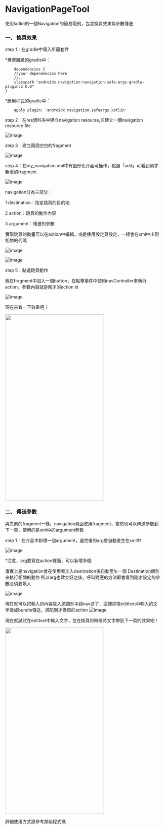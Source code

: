 # NavigationPageTool
使用kotlin的一個Navigation的簡易範例，包含換頁效果與參數傳送

### 一、 換頁效果

step 1：在gradle中導入所需套件

*專案層級的gradle中：

        dependencies {
        //your dependencies here
        //...
        classpath "androidx.navigation:navigation-safe-args-gradle-plugin:2.0.0"
    }

    
*應用程式的gradle中：

        apply plugin: 'androidx.navigation.safeargs.kotlin'



step 2：在res資料夾中建立navigation resourse,並建立一個navigation resource file

![image](https://github.com/LucaLin/NavigationPageTool/blob/main/screenshots/3.PNG)


step 3：建立兩個空白的fragment

![image](https://github.com/LucaLin/NavigationPageTool/blob/main/screenshots/5.PNG)

step 4：在my_navigation.xml中有圖形化介面可操作，點選「add」可看到剛才新增的fragment

![image](https://github.com/LucaLin/NavigationPageTool/blob/main/screenshots/6.PNG)

navigation分為三部分：

1 destination：指定跳頁的目的地

2 action：跳頁的動作內容

3 argument：傳送的參數

實現跳頁的動畫可以在action中編輯，或是使用設定頁設定，一樣會在xml中出現相關的代碼

![image](https://github.com/LucaLin/NavigationPageTool/blob/main/screenshots/7.PNG)


![image](https://github.com/LucaLin/NavigationPageTool/blob/main/screenshots/8.PNG)

step 5：點選跳頁動作

我在fragment中加入一個button，在點擊事件中使用navController來執行action，參數內容就是剛才的action id

![image](https://github.com/LucaLin/NavigationPageTool/blob/main/screenshots/9.PNG)

現在來看一下效果吧！

<img src="https://github.com/LucaLin/NavigationPageTool/blob/main/screenshots/1.gif" width="320" height="600"/>


### 二、 傳送參數

與先前的fragment一樣，navigation頁面使用fragment，當然也可以傳送參數到下一頁，使用的是xml中的argument參數

step 1：在介面中新增一個argument，選完後的arg會自動產生在xml中

![image](https://github.com/LucaLin/NavigationPageTool/blob/main/screenshots/10.PNG)

*注意，arg要寫在action裡面，可以新增多個

事實上是navigation會在使用者加入destination後自動產生一個 <your classname>Destination類別來執行相關的動作
所以arg也建立好之後，呼叫對應的方法即會看到剛才設定的參數必須要填入

        
![image](https://github.com/LucaLin/NavigationPageTool/blob/main/screenshots/11.PNG)


現在就可以把輸入的內容放入該類別中請nav送了，這裡抓取edittext中輸入的文字做成bundle傳送，搭配剛才換頁的action
![image](https://github.com/LucaLin/NavigationPageTool/blob/main/screenshots/12.PNG)

現在就試試在edittext中輸入文字，並在換頁的時候將文字帶到下一頁的效果吧！

<img src="https://github.com/LucaLin/NavigationPageTool/blob/main/screenshots/2.gif" width="320" height="600"/>

詳細使用方式請參考原始程式碼

